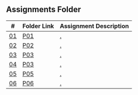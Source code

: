 ## Assignments Folder

|      #      | Folder Link  | Assignment Description |
| :---------: | ------------ | ---------------------- |
| [01](./P01) | [P01](./P01) | [.](./P01)             |
| [02](./P02) | [P02](./P02) | [.](./P02)             |
| [03](./P03) | [P03](./P03) | [.](./P03)             |
| [04](./P04) | [P03](./P04) | [.](./P04)             |
| [05](./P05) | [P05](./P05) | [.](./P05)             |
| [06](./P06) | [P06](./P06) | [.](./P06)             |
